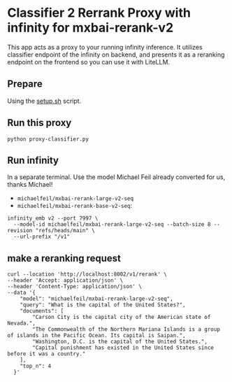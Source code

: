 # Classifier 2 Rerrank Proxy with infinity for mxbai-rerank-v2
This app acts as a proxy to your running infinity inference. It utilizes classifier endpoint of the infinity on backend, and presents it as a reranking endpoint on the frontend so you can use it with LiteLLM.

## Prepare
Using the [setup.sh](setup.sh) script.

## Run this proxy

```shell
python proxy-classifier.py
```


## Run infinity
In a separate terminal. Use the model Michael Feil already converted for us, thanks Michael!
- `michaelfeil/mxbai-rerank-large-v2-seq` 
- `michaelfeil/mxbai-rerank-base-v2-seq`:
```shell
infinity_emb v2 --port 7997 \
  --model-id michaelfeil/mxbai-rerank-large-v2-seq --batch-size 8 --revision "refs/heads/main" \
  --url-prefix "/v1"
```

## make a reranking request

```shell
curl --location 'http://localhost:8002/v1/rerank' \
--header 'Accept: application/json' \
--header 'Content-Type: application/json' \
--data '{
    "model": "michaelfeil/mxbai-rerank-large-v2-seq",
    "query": "What is the capital of the United States?",
    "documents": [
        "Carson City is the capital city of the American state of Nevada.",
        "The Commonwealth of the Northern Mariana Islands is a group of islands in the Pacific Ocean. Its capital is Saipan.",
        "Washington, D.C. is the capital of the United States.",
        "Capital punishment has existed in the United States since before it was a country."
    ],
    "top_n": 4
  }'
```